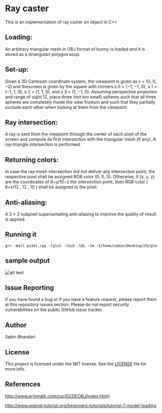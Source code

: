 # Ray caster

This is an implementation of ray caster on object in C++

## Loading:
An arbitrary triangular mesh in OBJ format of bunny is loaded and it is stored as a (triangular) polygon soup.

## Set-up:
Given a 3D Cartesian coordinate system, the viewpoint is given as v = (0, 0, −2) and thescreen is given by the square with corners s 0 = (−1, −1, 0), s 1 = (−1, 1, 0), s 2 = (1, 1, 0), and s 3 = (1, −1, 0). Assuming perspective projection and range of sight 12, place three (not too small) spheres such that all three spheres are completely inside the view frustum and such that they partially occlude each other when looking at them from the viewpoint.

## Ray intersection:
A ray is sent from the viewpoint through the center of each pixel of the screen and compute its first intersection with the triangular mesh (if any). A ray-triangle intersection is performed.

## Returning colors:
In case the ray-mesh intersection did not deliver any intersection point, the respective pixel shall be assigned RGB color (0, 0, 0). Otherwise, if (x, y, z) are the coordinates of 6+y/10−z the intersection point, then RGB color ( 6+x/12 , 12 , 10 ) shall be assigned to the pixel. 

## Anti-aliasing:
A 2 × 2 subpixel supersampling anti-aliasing to improve the quality of result is applied.

## Running it

```
g++ -Wall pixel.cpp -lglut -lGLU -lGL -lm -I/home/sabin/Desktop/CG/glm
```
## sample output

![alt text](https://github.com/sabean/Computer-Graphics/blob/master/BUNNY/bunny.jpg)

## Issue Reporting

If you have found a bug or if you have a feature request, please report them at this repository issues section. Please do not report security vulnerabilities on the public GitHub issue tracker. 

## Author

Sabin Bhandari

## License

This project is licensed under the MIT license. See the [LICENSE](LICENSE) file for more info.

## References
<http://www.prinmath.com/csci5229/OBJ/index.html)>

<http://www.opengl-tutorial.org/beginners-tutorials/tutorial-7-model-loading>
